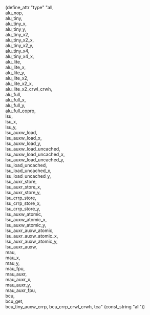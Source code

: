 (define_attr "type"
 "all,\
  alu_nop,\
  alu_tiny,\
  alu_tiny_x,\
  alu_tiny_y,\
  alu_tiny_x2,\
  alu_tiny_x2_x,\
  alu_tiny_x2_y,\
  alu_tiny_x4,\
  alu_tiny_x4_x,\
  alu_lite, \
  alu_lite_x, \
  alu_lite_y, \
  alu_lite_x2,\
  alu_lite_x2_x,\
  alu_lite_x2_crwl_crwh, \
  alu_full,\
  alu_full_x,\
  alu_full_y,\
  alu_full_copro,\
  lsu,\
  lsu_x, \
  lsu_y, \
  lsu_auxw_load,\
  lsu_auxw_load_x,\
  lsu_auxw_load_y,\
  lsu_auxw_load_uncached,\
  lsu_auxw_load_uncached_x,\
  lsu_auxw_load_uncached_y,\
  lsu_load_uncached,\
  lsu_load_uncached_x,\
  lsu_load_uncached_y,\
  lsu_auxr_store,\
  lsu_auxr_store_x,\
  lsu_auxr_store_y,\
  lsu_crrp_store,\
  lsu_crrp_store_x,\
  lsu_crrp_store_y,\
  lsu_auxw_atomic,\
  lsu_auxw_atomic_x,\
  lsu_auxw_atomic_y,\
  lsu_auxr_auxw_atomic,\
  lsu_auxr_auxw_atomic_x,\
  lsu_auxr_auxw_atomic_y,\
  lsu_auxr_auxw, \
  mau,\
  mau_x,\
  mau_y,\
  mau_fpu,\
  mau_auxr, \
  mau_auxr_x, \
  mau_auxr_y, \
  mau_auxr_fpu,\
  bcu,\
  bcu_get,\
  bcu_tiny_auxw_crrp,
  bcu_crrp_crwl_crwh,
  tca"
  (const_string "all"))

